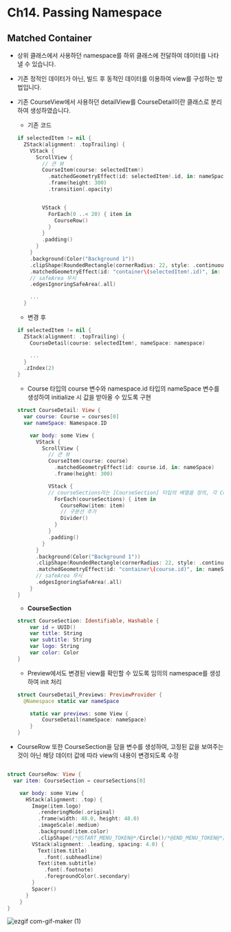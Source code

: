 # Ch14. Passing Namespace

## Matched Container
- 상위 클래스에서 사용하던 namespace를 하위 클래스에 전달하여 데이터를 나타낼 수 있습니다.
- 기존 정적인 데이터가 아닌, 빌드 후 동적인 데이터를 이용하여 view를 구성하는 방법입니다.

- 기존 CourseView에서 사용하던 detailView를 CourseDetail이란 클래스로 분리하여 생성하였습니다.
    - 기존 코드
    ```swift
    if selectedItem != nil {
      ZStack(alignment: .topTrailing) {
        VStack {
          ScrollView {
            // 큰 뷰
            CourseItem(course: selectedItem!)
              .matchedGeometryEffect(id: selectedItem!.id, in: nameSpace)
              .frame(height: 300)
              .transition(.opacity)


            VStack {
              ForEach(0 ..< 20) { item in
                CourseRow()
              }
            }
            .padding()
          }
        }
        .background(Color("Background 1"))
        .clipShape(RoundedRectangle(cornerRadius: 22, style: .continuous))
        .matchedGeometryEffect(id: "container\(selectedItem!.id)", in: nameSpace)
        // safeArea 무시
        .edgesIgnoringSafeArea(.all)

        ...
      }
    ```
      
    - 변경 후
    ```swift
    if selectedItem != nil {
      ZStack(alignment: .topTrailing) {
        CourseDetail(course: selectedItem!, nameSpace: namespace)

        ...
      }
      .zIndex(2)
    }
    ```

    - Course 타입의 course 변수와 namespace.id 타입의 nameSpace 변수를 생성하여 initialize 시 값을 받아올 수 있도록 구현
    ```swift
    struct CourseDetail: View {
      var course: Course = courses[0]
      var nameSpace: Namespace.ID

        var body: some View {
          VStack {
            ScrollView {
              // 큰 뷰
              CourseItem(course: course)
                .matchedGeometryEffect(id: course.id, in: nameSpace)
                .frame(height: 300)

              VStack {
              // courseSections라는 [CourseSection] 타입의 배열을 정의, 각 CourseSection Element들을 CourseRow의 인자값으로 전달한다. 
                ForEach(courseSections) { item in
                  CourseRow(item: item)
                  // 구분선 추가
                  Divider()
                }
              }
              .padding()
            }
          }
          .background(Color("Background 1"))
          .clipShape(RoundedRectangle(cornerRadius: 22, style: .continuous))
          .matchedGeometryEffect(id: "container\(course.id)", in: nameSpace)
          // safeArea 무시
          .edgesIgnoringSafeArea(.all)
        }
    }
    ```
    
    - **CourseSection**
    ```swift
    struct CourseSection: Identifiable, Hashable {
        var id = UUID()
        var title: String
        var subtitle: String
        var logo: String
        var color: Color
    }
    ```

  - Preview에서도 변경된 view를 확인할 수 있도록 임의의 namespace를 생성하여 init 처리
  ```swift
  struct CourseDetail_Previews: PreviewProvider {
    @Namespace static var nameSpace

      static var previews: some View {
          CourseDetail(nameSpace: nameSpace)
      }
  }
  ```
  
- CourseRow 또한 CourseSection을 담을 변수를 생성하여, 고정된 값을 보여주는 것이 아닌 해당 데이터 값에 따라 view의 내용이 변경되도록 수정
```swift

struct CourseRow: View {
  var item: CourseSection = courseSections[0]

    var body: some View {
      HStack(alignment: .top) {
        Image(item.logo)
          .renderingMode(.original)
          .frame(width: 48.0, height: 48.0)
          .imageScale(.medium)
          .background(item.color)
          .clipShape(/*@START_MENU_TOKEN@*/Circle()/*@END_MENU_TOKEN@*/)
        VStack(alignment: .leading, spacing: 4.0) {
          Text(item.title)
            .font(.subheadline)
          Text(item.subtitle)
            .font(.footnote)
            .foregroundColor(.secondary)
        }
        Spacer()
      }
    }
}
```

![ezgif com-gif-maker (1)](https://user-images.githubusercontent.com/59811450/131068325-e92a8eac-c02a-4559-a2c4-8d70b0436aab.gif)


